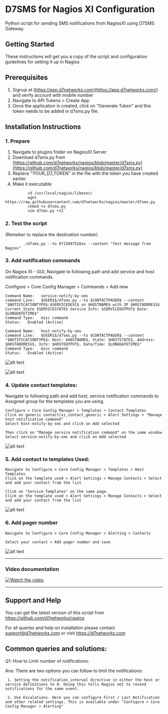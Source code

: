 # D7SMS for Nagios XI Configuration

Python script for sending SMS notifications from NagiosXI using D7SMS Gateway.

## Getting Started
These instructions will get you a copy of the script and configuration guidelines for setting it up in Nagios

## Prerequisites

1. Signup at [https://app.d7networks.com](https://app.d7networks.com/) and  verify account with mobile number
2. Navigate to API Tokens > Create App
3. Once the application is created, click on "Generate Token" and this token needs to be added in d7sms.py file. 

## Installation Instructions
### 1. Prepare 
1. Navigate to plugins folder on NagiosXI Server
2. Download d7sms.py from [https://github.com/d7networks/nagios/blob/master/d7sms.py](https://github.com/d7networks/nagios/blob/master/d7sms.py)
3. Replace "YOUR_D7_TOKEN" in the file with the token you have created earlier. 
4. Make it executable
```
          cd /usr/local/nagios/libexec/
          wget https://raw.githubusercontent.com/d7networks/nagios/master/d7sms.py
          chmod +x d7sms.py
          vim d7sms.py +12
```

### 2. Test the script
(Remeber to replace the destination number)

```
        ./d7sms.py --to 9715097526xx --content "Test message from Nagios"
```

### 3. Add notification commands

On Nagios XI  - GUI, Navigate to following path and add service and host notification commands.   

Configure > Core Config Manager > Commands > Add new
```
Command Name:   service-notify-by-sms
command Line:   $USER1$/d7sms.py --to $CONTACTPAGER$ --content "$NOTIFICATIONTYPE$:$SERVICEDESC$ on $HOSTNAME$ with IP $HOSTADDRESS$ Current State $SERVICESTATE$ Service Info: $SERVICEOUTPUT$ Date: $LONGDATETIME$"
Command Type:   misc command
Status:   Enabled (Active)

Command Name:   host-notify-by-sms
Command Line:   $USER1$/d7sms.py --to $CONTACTPAGER$ --content "$NOTIFICATIONTYPE$: Host: $HOSTNAME$, State: $HOSTSTATE$, Address: $HOSTADDRESS$, Info: $HOSTOUTPUT$, Date/Time: $LONGDATETIME$"
Command Type:   misc command
Status:   Enabled (Active)
```
![alt text](https://d7networks.com/images/nagios/NagiosXI-1-1.png)

![alt text](https://d7networks.com/images/nagios/NagiosXI-1-2.png)


### 4. Update contact templates: 

Navigate to following path and add host, service notification commands to Assigned group for the templates you are using

```
Configure > Core Config Manager > Templates > Contact Templates
Click on generic contact/xi_contact_generic > Alert Settings > "Manage host notification command" 
Select host-notify-by-sms and click on Add selected
 
Then click on "Manage service notification command" on the same window
Select service-notify-by-sms and click on Add selected
```
![alt text](https://d7networks.com/images/nagios/NagiosXI-2.png)


### 5. Add contact to templates Used: 

```
Navigate to Configure > Core Config Manager > Templates > Host Templates
Click on the template used > Alert Settings > Manage Contacts > Select and add your contact from the list

Click on "Service Templates" on the same page. 
Click on the template used > Alert Settings > Manage Contacts > Select and add your contact from the list
```
![alt text](https://d7networks.com/images/nagios/NagiosXI-3.png)


### 6. Add pager number
```
Navigate to Configure > Core Config Manager > Alerting > Contacts

Select your contact > Add pager number and save
```
![alt text](https://d7networks.com/images/nagios/NagiosXI-4.png)

-----------------
### Video documentation

[![Watch the video](https://d7networks.com/images/nagios/NagiosXI-Video.png)](https://youtu.be/Oa0LRMqsZ3Y)

-----------------

## Support and Help

You can get the latest version of this script from https://github.com/d7networks/nagios 

For all queries and help on installation please contact support@d7networks.com or visit https://d7networks.com

## Common queries and solutions: 
Q1: How to Limit number of notifications: 

Ans: There are two options you can follow to limit the notifications: 
     
     1. Setting the notification_interval directive in either the host or service definitions to 0. Doing this tells Nagios not to resend notifications for the same event. 
     
     2. Use Escalations. Here you can configure First / Last Notification and other related settings. This is available under "Configure > Core Config Manager > Alerting"
